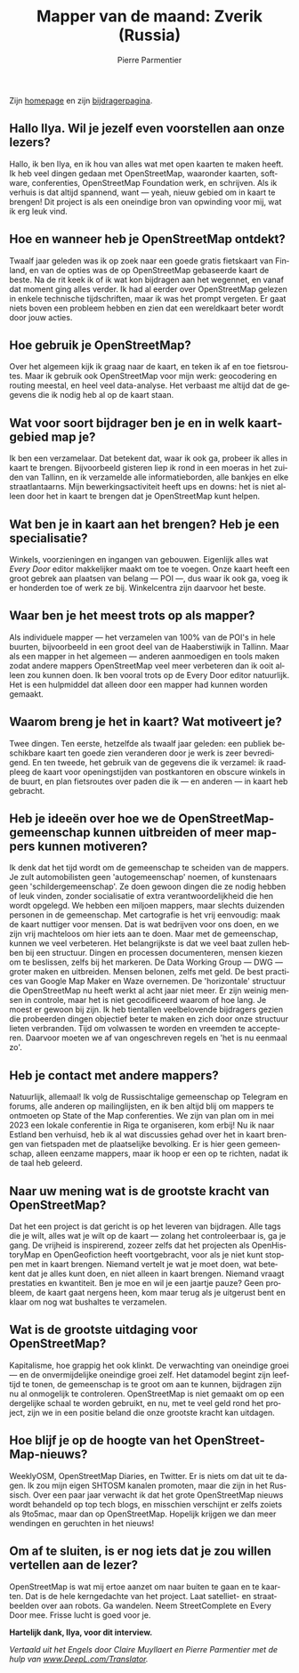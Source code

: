 ﻿---
title: "Mapper van de maand: Zverik (Russia)"
featured:
layout: post
category: motm
author: Pierre Parmentier
lang: nl
---

Zijn [homepage](https://www.openstreetmap.org/user/Zverik) en zijn [bijdragerpagina](https://hdyc.neis-one.org/?Zverik).

## Hallo Ilya. Wil je jezelf even voorstellen aan onze lezers?

Hallo, ik ben Ilya, en ik hou van alles wat met open kaarten te maken heeft. Ik heb veel dingen gedaan met OpenStreetMap, waaronder kaarten, software, conferenties, OpenStreetMap Foundation werk, en schrijven. Als ik verhuis is dat altijd spannend, want — yeah, nieuw gebied om in kaart te brengen! Dit project is als een oneindige bron van opwinding voor mij, wat ik erg leuk vind.

## Hoe en wanneer heb je OpenStreetMap ontdekt?

Twaalf jaar geleden was ik op zoek naar een goede gratis fietskaart van Finland, en van de opties was de op OpenStreetMap gebaseerde kaart de beste. Na de rit keek ik of ik wat kon bijdragen aan het wegennet, en vanaf dat moment ging alles verder. Ik had al eerder over OpenStreetMap gelezen in enkele technische tijdschriften, maar ik was het prompt vergeten. Er gaat niets boven een probleem hebben en zien dat een wereldkaart beter wordt door jouw acties.

## Hoe gebruik je OpenStreetMap?

Over het algemeen kijk ik graag naar de kaart, en teken ik af en toe fietsroutes. Maar ik gebruik ook OpenStreetMap voor mijn werk: geocodering en routing meestal, en heel veel data-analyse. Het verbaast me altijd dat de gegevens die ik nodig heb al op de kaart staan.

## Wat voor soort bijdrager ben je en in welk kaartgebied map je?

Ik ben een verzamelaar. Dat betekent dat, waar ik ook ga, probeer ik alles in kaart te brengen. Bijvoorbeeld gisteren liep ik rond in een moeras in het zuiden van Tallinn, en ik verzamelde alle informatieborden, alle bankjes en elke straatlantaarns. Mijn bewerkingsactiviteit heeft ups en downs: het is niet alleen door het in kaart te brengen dat je OpenStreetMap kunt helpen.

## Wat ben je in kaart aan het brengen? Heb je een specialisatie?

Winkels, voorzieningen en ingangen van gebouwen. Eigenlijk alles wat <em>Every Door</em> editor makkelijker maakt om toe te voegen. Onze kaart heeft een groot gebrek aan plaatsen van belang — POI —, dus waar ik ook ga, voeg ik er honderden toe of werk ze bij. Winkelcentra zijn daarvoor het beste.

## Waar ben je het meest trots op als mapper?

Als individuele mapper — het verzamelen van 100% van de POI's in hele buurten, bijvoorbeeld in een groot deel van de Haaberstiwijk in Tallinn. Maar als een mapper in het algemeen — anderen aanmoedigen en tools maken zodat andere mappers OpenStreetMap veel meer verbeteren dan ik ooit alleen zou kunnen doen. Ik ben vooral trots op de Every Door editor natuurlijk. Het is een hulpmiddel dat alleen door een mapper had kunnen worden gemaakt.

## Waarom breng je het in kaart? Wat motiveert je?

Twee dingen. Ten eerste, hetzelfde als twaalf jaar geleden: een publiek beschikbare kaart ten goede zien veranderen door je werk is zeer bevredigend. En ten tweede, het gebruik van de gegevens die ik verzamel: ik raadpleeg de kaart voor openingstijden van postkantoren en obscure winkels in de buurt, en plan fietsroutes over paden die ik — en anderen — in kaart heb gebracht.

## Heb je ideeën over hoe we de OpenStreetMap-gemeenschap kunnen uitbreiden of meer mappers kunnen motiveren?

Ik denk dat het tijd wordt om de gemeenschap te scheiden van de mappers. Je zult automobilisten geen 'autogemeenschap' noemen, of kunstenaars geen 'schildergemeenschap'. Ze doen gewoon dingen die ze nodig hebben of leuk vinden, zonder socialisatie of extra verantwoordelijkheid die hen wordt opgelegd. We hebben een miljoen mappers, maar slechts duizenden personen in de gemeenschap. Met cartografie is het vrij eenvoudig: maak de kaart nuttiger voor mensen. Dat is wat bedrijven voor ons doen, en we zijn vrij machteloos om hier iets aan te doen. Maar met de gemeenschap, kunnen we veel verbeteren. Het belangrijkste is dat we veel baat zullen hebben bij een structuur. Dingen en processen documenteren, mensen kiezen om te beslissen, zelfs bij het markeren. De Data Working Group — DWG — groter maken en uitbreiden. Mensen belonen, zelfs met geld. De best practices van Google Map Maker en Waze overnemen. De 'horizontale' structuur die OpenStreetMap nu heeft werkt al acht jaar niet meer. Er zijn weinig mensen in controle, maar het is niet gecodificeerd waarom of hoe lang. Je moest er gewoon bij zijn. Ik heb tientallen veelbelovende bijdragers gezien die probeerden dingen objectief beter te maken en zich door onze structuur lieten verbranden. Tijd om volwassen te worden en vreemden te accepteren. Daarvoor moeten we af van ongeschreven regels en 'het is nu eenmaal zo'.

## Heb je contact met andere mappers?

Natuurlijk, allemaal! Ik volg de Russischtalige gemeenschap op Telegram en forums, alle anderen op mailinglijsten, en ik ben altijd blij om mappers te ontmoeten op State of the Map conferenties. We zijn van plan om in mei 2023 een lokale conferentie in Riga te organiseren, kom erbij! Nu ik naar Estland ben verhuisd, heb ik al wat discussies gehad over het in kaart brengen van fietspaden met de plaatselijke bevolking. Er is hier geen gemeenschap, alleen eenzame mappers, maar ik hoop er een op te richten, nadat ik de taal heb geleerd.

## Naar uw mening wat is de grootste kracht van OpenStreetMap?

Dat het een project is dat gericht is op het leveren van bijdragen. Alle tags die je wilt, alles wat je wilt op de kaart — zolang het controleerbaar is, ga je gang. De vrijheid is inspirerend, zozeer zelfs dat het projecten als OpenHistoryMap en OpenGeofiction heeft voortgebracht, voor als je niet kunt stoppen met in kaart brengen. Niemand vertelt je wat je moet doen, wat betekent dat je alles kunt doen, en niet alleen in kaart brengen. Niemand vraagt prestaties en kwantiteit. Ben je moe en wil je een jaartje pauze? Geen probleem, de kaart gaat nergens heen, kom maar terug als je uitgerust bent en klaar om nog wat bushaltes te verzamelen.

## Wat is de grootste uitdaging voor OpenStreetMap?

Kapitalisme, hoe grappig het ook klinkt. De verwachting van oneindige groei — en de onvermijdelijke oneindige groei zelf. Het datamodel begint zijn leeftijd te tonen, de gemeenschap is te groot om aan te kunnen, bijdragen zijn nu al onmogelijk te controleren. OpenStreetMap is niet gemaakt om op een dergelijke schaal te worden gebruikt, en nu, met te veel geld rond het project, zijn we in een positie beland die onze grootste kracht kan uitdagen.

## Hoe blijf je op de hoogte van het OpenStreetMap-nieuws?

WeeklyOSM, OpenStreetMap Diaries, en Twitter. Er is niets om dat uit te dagen. Ik zou mijn eigen SHTOSM kanalen promoten, maar die zijn in het Russisch. Over een paar jaar verwacht ik dat het grote OpenStreetMap nieuws wordt behandeld op top tech blogs, en misschien verschijnt er zelfs zoiets als 9to5mac, maar dan op OpenStreetMap. Hopelijk krijgen we dan meer wendingen en geruchten in het nieuws!

## Om af te sluiten, is er nog iets dat je zou willen vertellen aan de lezer?

OpenStreetMap is wat mij ertoe aanzet om naar buiten te gaan en te kaarten. Dat is de hele kerngedachte van het project. Laat satelliet- en straatbeelden over aan robots. Ga wandelen. Neem StreetComplete en Every Door mee. Frisse lucht is goed voor je.

**Hartelijk dank, Ilya, voor dit interview.**

*Vertaald uit het Engels door Claire Muyllaert en Pierre Parmentier met de hulp van www.DeepL.com/Translator.*

